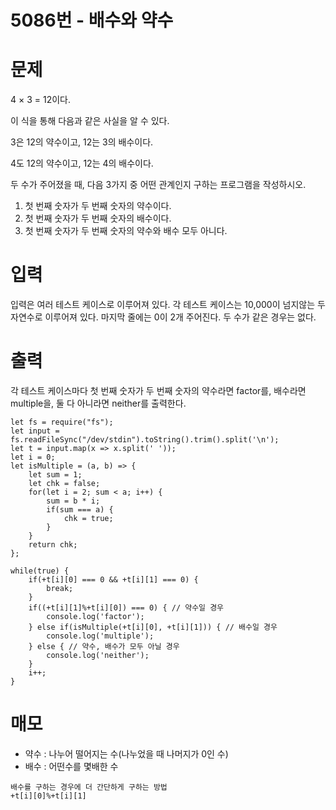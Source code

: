 # 5086번 - 배수와 약수

# 문제
4 × 3 = 12이다.

이 식을 통해 다음과 같은 사실을 알 수 있다.

3은 12의 약수이고, 12는 3의 배수이다.

4도 12의 약수이고, 12는 4의 배수이다.

두 수가 주어졌을 때, 다음 3가지 중 어떤 관계인지 구하는 프로그램을 작성하시오.

1. 첫 번째 숫자가 두 번째 숫자의 약수이다.
2. 첫 번째 숫자가 두 번째 숫자의 배수이다.
3. 첫 번째 숫자가 두 번째 숫자의 약수와 배수 모두 아니다.

# 입력
입력은 여러 테스트 케이스로 이루어져 있다. 각 테스트 케이스는 10,000이 넘지않는 두 자연수로 이루어져 있다. 마지막 줄에는 0이 2개 주어진다. 두 수가 같은 경우는 없다.

# 출력
각 테스트 케이스마다 첫 번째 숫자가 두 번째 숫자의 약수라면 factor를, 배수라면 multiple을, 둘 다 아니라면 neither를 출력한다.
```
let fs = require("fs");
let input = fs.readFileSync("/dev/stdin").toString().trim().split('\n');
let t = input.map(x => x.split(' '));
let i = 0;
let isMultiple = (a, b) => {
    let sum = 1;
    let chk = false;
    for(let i = 2; sum < a; i++) {
        sum = b * i;
        if(sum === a) {
            chk = true;
        }
    }
    return chk;
};

while(true) {
    if(+t[i][0] === 0 && +t[i][1] === 0) {
        break;
    }
    if((+t[i][1]%+t[i][0]) === 0) { // 약수일 경우
        console.log('factor');
    } else if(isMultiple(+t[i][0], +t[i][1])) { // 배수일 경우
        console.log('multiple');
    } else { // 약수, 배수가 모두 아닐 경우
        console.log('neither');
    }
    i++;
}

```

# 매모
- 약수 : 나누어 떨어지는 수(나누었을 때 나머지가 0인 수)
- 배수 : 어떤수를 몇배한 수

```
배수를 구하는 경우에 더 간단하게 구하는 방법
+t[i][0]%+t[i][1]
```
